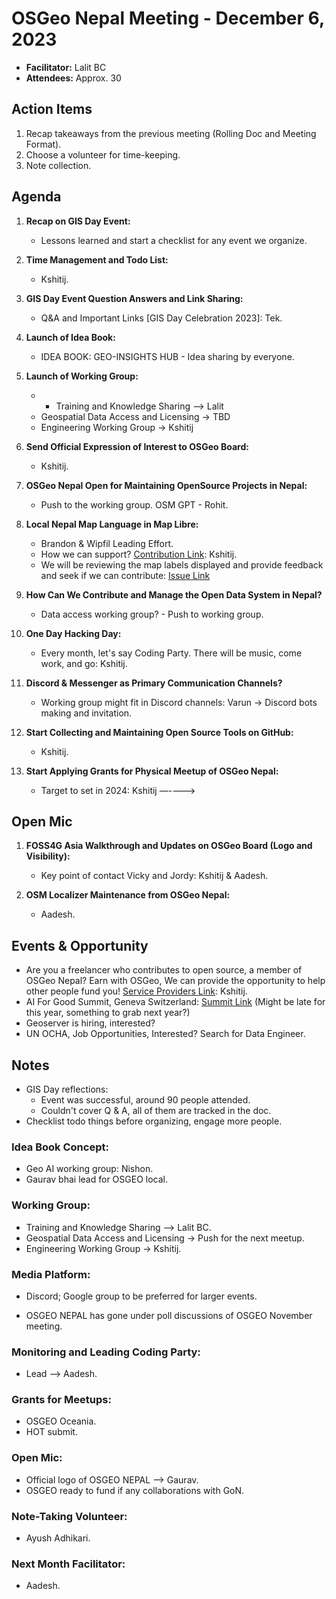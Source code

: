 # OSGeo Nepal Meeting - December 6, 2023

- **Facilitator:** Lalit BC
- **Attendees:** Approx. 30

## Action Items

1. Recap takeaways from the previous meeting (Rolling Doc and Meeting Format).
2. Choose a volunteer for time-keeping.
3. Note collection.

## Agenda

1. **Recap on GIS Day Event:**
   - Lessons learned and start a checklist for any event we organize.

2. **Time Management and Todo List:**
   - Kshitij.

3. **GIS Day Event Question Answers and Link Sharing:**
   - Q&A and Important Links [GIS Day Celebration 2023]: Tek.

4. **Launch of Idea Book:**
   - IDEA BOOK: GEO-INSIGHTS HUB - Idea sharing by everyone.

5. **Launch of Working Group:**
   - - Training and Knowledge Sharing —> Lalit
   - Geospatial Data Access and Licensing -> TBD
   - Engineering Working Group -> Kshitij

6. **Send Official Expression of Interest to OSGeo Board:**
   - Kshitij.

7. **OSGeo Nepal Open for Maintaining OpenSource Projects in Nepal:**
   - Push to the working group. OSM GPT - Rohit.

8. **Local Nepal Map Language in Map Libre:**
   - Brandon & Wipfil Leading Effort.
   - How we can support? [Contribution Link](https://github.com/wipfli/nepali-map-labels): Kshitij.
   - We will be reviewing the map labels displayed and provide feedback and seek if we can contribute: [Issue Link](https://github.com/osgeonepal/RollingConvo/issues/4)

9. **How Can We Contribute and Manage the Open Data System in Nepal?**
   - Data access working group? - Push to working group.

10. **One Day Hacking Day:**
    - Every month, let's say Coding Party. There will be music, come work, and go: Kshitij.

11. **Discord & Messenger as Primary Communication Channels?**
    - Working group might fit in Discord channels: Varun → Discord bots making and invitation.

12. **Start Collecting and Maintaining Open Source Tools on GitHub:**
    - Kshitij.

13. **Start Applying Grants for Physical Meetup of OSGeo Nepal:**
    - Target to set in 2024: Kshitij —---->

## Open Mic

1. **FOSS4G Asia Walkthrough and Updates on OSGeo Board (Logo and Visibility):**
   - Key point of contact Vicky and Jordy: Kshitij & Aadesh.

2. **OSM Localizer Maintenance from OSGeo Nepal:**
   - Aadesh.

## Events & Opportunity

- Are you a freelancer who contributes to open source, a member of OSGeo Nepal? Earn with OSGeo, We can provide the opportunity to help other people fund you! [Service Providers Link](https://www.osgeo.org/service-providers/): Kshitij.
- AI For Good Summit, Geneva Switzerland: [Summit Link](https://aiforgood.itu.int/summit23/) (Might be late for this year, something to grab next year?)
- Geoserver is hiring, interested?
- UN OCHA, Job Opportunities, Interested? Search for Data Engineer.

## Notes

- GIS Day reflections:
  - Event was successful, around 90 people attended.
  - Couldn't cover Q & A, all of them are tracked in the doc.
- Checklist todo things before organizing, engage more people.

### Idea Book Concept:

- Geo AI working group: Nishon.
- Gaurav bhai lead for OSGEO local.

### Working Group:

- Training and Knowledge Sharing —> Lalit BC.
- Geospatial Data Access and Licensing -> Push for the next meetup.
- Engineering Working Group -> Kshitij.

### Media Platform:

- Discord; Google group to be preferred for larger events.

- OSGEO NEPAL has gone under poll discussions of OSGEO November meeting.

### Monitoring and Leading Coding Party:

- Lead —> Aadesh.

### Grants for Meetups:

- OSGEO Oceania.
- HOT submit.

### Open Mic:

- Official logo of OSGEO NEPAL —> Gaurav.
- OSGEO ready to fund if any collaborations with GoN.

### Note-Taking Volunteer:

- Ayush Adhikari.

### Next Month Facilitator:

- Aadesh.

